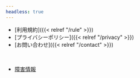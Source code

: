 ```yaml
---
headless: true
---
```


- [利用規約]({{< relref "/rule" >}})
- [プライバシーポリシー]({{< relref "/privacy" >}})
- [お問い合わせ]({{< relref "/contact" >}})

<br>

- [障害情報](https://status.misskey.city)